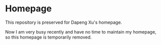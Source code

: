 # Homepage

This repository is preserved for Dapeng Xu's homepage.

Now I am very busy recently and have no time to maintain my homepage, so this homepage is temporarily removed.